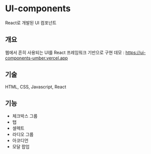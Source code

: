 # UI-components
React로 개발된 UI 컴포넌트

## 개요
웹에서 흔히 사용되는 UI를 React 프레임워크 기반으로 구현
데모 : https://ui-components-umber.vercel.app

## 기술
HTML, CSS, Javascript, React

## 기능
- 체크박스 그룹
- 탭
- 셀렉트
- 라디오 그룹
- 아코디언
- 모달 팝업